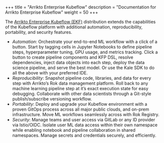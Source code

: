 +++
title = "Arrikto Enterprise Kubeflow"
description = "Documentation for Arrikto Enterprise Kubeflow"
weight = 50
+++

The <a href="https://www.arrikto.com/enterprise-kubeflow/" target="_blank">Arrikto Enterprise Kubeflow (EKF)</a> distribution extends the capabilities of the Kubeflow platform with additional automation, reproducibility, portability, and security features.
- *Automation*: Orchestrate your end-to-end ML workflow with a click of a button. Start by tagging cells in Jupyter Notebooks to define pipeline steps, hyperparameter tuning, GPU usage, and metrics tracking. Click a button to create pipeline components and KFP DSL, resolve dependencies, inject data objects into each step, deploy the data science pipeline, and serve the best model. Or use the Kale SDK to do all the above with your preferred IDE.
- *Reproducibility*: Snapshot pipeline code, libraries, and data for every step with Arrikto’s Rok data management platform. Roll back to any machine learning pipeline step at it’s exact execution state for easy debugging. Collaborate with other data scientists through a Git-style publish/subscribe versioning workflow.
- *Portability*: Deploy and upgrade your Kubeflow environment with a proven GitOps process across all major public clouds, and on-prem infrastructure. Move ML workflows seamlessly across with Rok Registry.
- *Security*: Manage teams and user access via GitLab or any ID provider via Istio/OIDC. Isolate user ML data access within their own namespace while enabling notebook and pipeline collaboration in shared namespaces. Manage secrets and credentials securely, and efficiently.